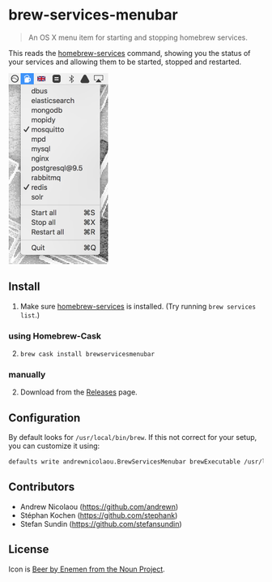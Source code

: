 brew-services-menubar
===

> An OS X menu item for starting and stopping homebrew services.

This reads the [homebrew-services](https://github.com/Homebrew/homebrew-services) command, showing you the status of your services and allowing them to be started, stopped and restarted.

<img src="docs/screenshot.png" alt="Screenshot" width="197">

## Install

1. Make sure [homebrew-services](https://github.com/Homebrew/homebrew-services) is installed.
(Try running `brew services list`.)

### using Homebrew-Cask

2. `brew cask install brewservicesmenubar`

### manually

2. Download from the [Releases](https://github.com/andrewn/brew-services-menubar/releases) page.

## Configuration

By default looks for `/usr/local/bin/brew`. If this not correct for your setup,
you can customize it using:

```sh
defaults write andrewnicolaou.BrewServicesMenubar brewExecutable /usr/local/bin/brew
```

## Contributors

- Andrew Nicolaou (https://github.com/andrewn)
- Stéphan Kochen (https://github.com/stephank)
- Stefan Sundin (https://github.com/stefansundin)

## License

Icon is [Beer by Enemen from the Noun Project](https://thenounproject.com/search/?q=beer&i=783212).
